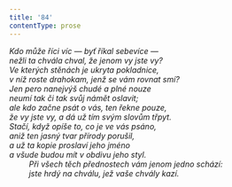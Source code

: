 ```yaml
---
title: '84'
contentType: prose
---
```


_Kdo může říci víc — byť říkal sebevíce —  
nežli ta chvála chval, že jenom vy jste vy?  
Ve kterých stěnách je ukryta pokladnice,  
v níž roste drahokam, jenž se vám rovnat smí?  
Jen pero nanejvýš chudé a plné nouze  
neumí tak či tak svůj námět oslavit;  
ale kdo začne psát o vás, ten řekne pouze,  
že vy jste vy, a dá už tím svým slovům třpyt.  
Stačí, když opíše to, co je ve vás psáno,  
aniž ten jasný tvar přírody porušil,  
a už ta kopie proslaví jeho jméno  
a všude budou mít v obdivu jeho styl.  
         Při všech těch přednostech vám jenom jedno schází:  
         jste hrdý na chválu, jež vaše chvály kazí._
